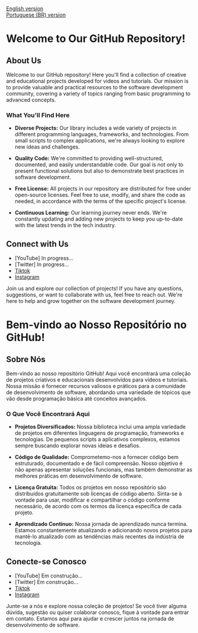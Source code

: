 [English version](#english)<br>
[Portuguese (BR) version](#brversion)

<a id="english"></a>
# Welcome to Our GitHub Repository!

## About Us

Welcome to our GitHub repository! Here you'll find a collection of creative and educational projects developed for videos and tutorials. Our mission is to provide valuable and practical resources to the software development community, covering a variety of topics ranging from basic programming to advanced concepts.

### What You'll Find Here

- **Diverse Projects:** Our library includes a wide variety of projects in different programming languages, frameworks, and technologies. From small scripts to complex applications, we're always looking to explore new ideas and challenges.

- **Quality Code:** We're committed to providing well-structured, documented, and easily understandable code. Our goal is not only to present functional solutions but also to demonstrate best practices in software development.

- **Free License:** All projects in our repository are distributed for free under open-source licenses. Feel free to use, modify, and share the code as needed, in accordance with the terms of the specific project's license.

- **Continuous Learning:** Our learning journey never ends. We're constantly updating and adding new projects to keep you up-to-date with the latest trends in the tech industry.

## Connect with Us

- [YouTube] In progress...
- [Twitter] In progress...
- [Tiktok](https://www.tiktok.com/@devhorizon)
- [Instagram](https://www.instagram.com/devhorizonof/)

Join us and explore our collection of projects! If you have any questions, suggestions, or want to collaborate with us, feel free to reach out. We're here to help and grow together on the software development journey.


<a id="brversion"></a>
# Bem-vindo ao Nosso Repositório no GitHub!

## Sobre Nós

Bem-vindo ao nosso repositório GitHub! Aqui você encontrará uma coleção de projetos criativos e educacionais desenvolvidos para vídeos e tutoriais. Nossa missão é fornecer recursos valiosos e práticos para a comunidade de desenvolvimento de software, abordando uma variedade de tópicos que vão desde programação básica até conceitos avançados.

### O Que Você Encontrará Aqui

- **Projetos Diversificados:** Nossa biblioteca inclui uma ampla variedade de projetos em diferentes linguagens de programação, frameworks e tecnologias. De pequenos scripts a aplicativos complexos, estamos sempre buscando explorar novas ideias e desafios.

- **Código de Qualidade:** Comprometemo-nos a fornecer código bem estruturado, documentado e de fácil compreensão. Nosso objetivo é não apenas apresentar soluções funcionais, mas também demonstrar as melhores práticas em desenvolvimento de software.

- **Licença Gratuita:** Todos os projetos em nosso repositório são distribuídos gratuitamente sob licenças de código aberto. Sinta-se à vontade para usar, modificar e compartilhar o código conforme necessário, de acordo com os termos da licença específica de cada projeto.

- **Aprendizado Contínuo:** Nossa jornada de aprendizado nunca termina. Estamos constantemente atualizando e adicionando novos projetos para mantê-lo atualizado com as tendências mais recentes da indústria de tecnologia.

## Conecte-se Conosco

- [YouTube] Em construção...
- [Twitter] Em construção...
- [Tiktok](https://www.tiktok.com/@devhorizon)
- [Instagram](https://www.instagram.com/devhorizonof/)

Junte-se a nós e explore nossa coleção de projetos! Se você tiver alguma dúvida, sugestão ou quiser colaborar conosco, fique à vontade para entrar em contato. Estamos aqui para ajudar e crescer juntos na jornada de desenvolvimento de software.
